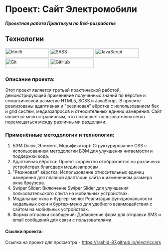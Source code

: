 # Проект: Сайт Электромобили
##### Проектная работа Практикум по Веб-разработке

## Технологии
<img alt="html5" src="https://camo.githubusercontent.com/94d2568965d92f309b090ba1e8e01664bc7655910f4cca3e358926f903c05419/68747470733a2f2f696d672e736869656c64732e696f2f62616467652f2d48544d4c2d3333333f7374796c653d666f722d7468652d6261646765266c6f676f3d68746d6c35" data-canonical-src="https://img.shields.io/badge/-HTML5-E34F26?style=flat-square&amp;logo=html5&amp;logoColor=white"  height="30" width="140px">
<img src="https://camo.githubusercontent.com/17aed1aefbbf6f31212125054ff5f6945ef0618e67c0dc08d6f0989ed978a1f9/68747470733a2f2f696d672e736869656c64732e696f2f62616467652f2d534153532d3333333f7374796c653d666f722d7468652d6261646765266c6f676f3d53415353" alt="SASS" data-canonical-src="https://img.shields.io/badge/-SASS-333?style=for-the-badge&amp;logo=SASS" height="30" width="140px">
<img src="https://camo.githubusercontent.com/421171e0c1b5cb533469006b5068a3fe36d51d27b4662c5f7dc85d9a2eb6fa3d/68747470733a2f2f696d672e736869656c64732e696f2f62616467652f2d4a6176615363726970742d3333333f7374796c653d666f722d7468652d6261646765266c6f676f3d6a617661736372697074" alt="JavaScript" data-canonical-src="https://img.shields.io/badge/-JavaScript-333?style=for-the-badge&amp;logo=javascript" height="30" width="140px">
<img src="https://camo.githubusercontent.com/4378914fea34174f99f303aa2ab2238391118bcdbfd852eb3a3f336854c551f5/68747470733a2f2f696d672e736869656c64732e696f2f62616467652f2d4769742d3333333f7374796c653d666f722d7468652d6261646765266c6f676f3d476974" alt="Git" data-canonical-src="https://img.shields.io/badge/-Git-333?style=for-the-badge&amp;logo=Git" height="30" width="140px">
<img src="https://camo.githubusercontent.com/da407a06b16437d7435dfc4b305d65b710485b26d9fe8557e724ff263da58e56/68747470733a2f2f696d672e736869656c64732e696f2f62616467652f2d4769744875622d3333333f7374796c653d666f722d7468652d6261646765266c6f676f3d476974487562" alt="GitHub" data-canonical-src="https://img.shields.io/badge/-GitHub-333?style=for-the-badge&amp;logo=GitHub" height="30" width="140px">

### Описание проекта:

Этот проект является третьей практической работой, демонстрирующей применение полученных знаний по вёрстке и семантической разметке HTML5, SCSS и JavaScript. В проекте реализованы адаптивная и "резиновая" вёрстка с использованием flex и grid систем, медиазапросов и относительных единиц измерения. Сайт является многостраничным, что позволяет пользователям легко перемещаться между различными разделами.

### Применённые методологии и технологии:

1. БЭМ (Блок, Элемент, Модификатор): Структурирование CSS с использованием методологии БЭМ для улучшения читаемости и поддержки кода.
2. Адаптивная вёрстка: Проект корректно отображается на различных устройствах благодаря медиазапросам.
3. "Резиновая" вёрстка: Использование относительных единиц измерения для плавной адаптации сайта к изменениям размера окна браузера.
4. Swiper Slider: Включение Swiper Slider для улучшения пользовательского опыта на мобильных устройствах.
5. Модальные окна и бургер-меню: Реализация функциональности модальных окон и бургер-меню для удобного взаимодействия с сайтом на мобильных устройствах.
6. Формы отправки сообщений: Добавление форм для отправки SMS и email сообщений для связи с пользователями.

#### Ссылки проекта:
Ссылка на проект для просмотра - https://rashid-87.github.io/electriccars
